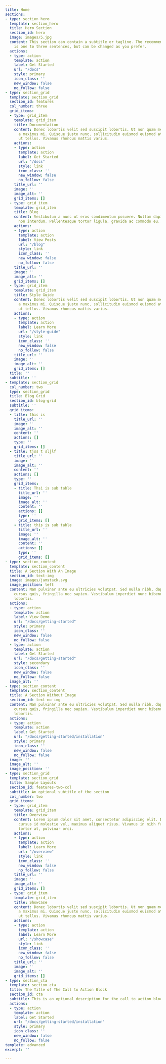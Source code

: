 ```yaml
---
title: Home
sections:
- type: section_hero
  template: section_hero
  title: Hero Section
  section_id: hero
  image: images/5.jpg
  content: This section can contain a subtitle or tagline. The recommended length
    is one to three sentences, but can be changed as you prefer.
  actions:
  - type: action
    template: action
    label: Get Started
    url: "/docs"
    style: primary
    icon_class: ''
    new_window: false
    no_follow: false
- type: section_grid
  template: section_grid
  section_id: features
  col_number: three
  grid_items:
  - type: grid_item
    template: grid_item
    title: Documentation
    content: Donec lobortis velit sed suscipit lobortis. Ut non quam metus. Nullam
      a maximus mi. Quisque justo nunc, sollicitudin euismod euismod at, tincidunt
      ut tellus. Vivamus rhoncus mattis varius.
    actions:
    - type: action
      template: action
      label: Get Started
      url: "/docs"
      style: link
      icon_class: ''
      new_window: false
      no_follow: false
    title_url: ''
    image: ''
    image_alt: ''
    grid_items: []
  - type: grid_item
    template: grid_item
    title: Blog
    content: Vestibulum a nunc ut eros condimentum posuere. Nullam dapibus quis nunc
      non interdum. Pellentesque tortor ligula, gravida ac commodo eu.
    actions:
    - type: action
      template: action
      label: View Posts
      url: "/blog"
      style: link
      icon_class: ''
      new_window: false
      no_follow: false
    title_url: ''
    image: ''
    image_alt: ''
    grid_items: []
  - type: grid_item
    template: grid_item
    title: Style Guide
    content: Donec lobortis velit sed suscipit lobortis. Ut non quam metus. Nullam
      a maximus mi. Quisque justo nunc, sollicitudin euismod euismod at, tincidunt
      ut tellus. Vivamus rhoncus mattis varius.
    actions:
    - type: action
      template: action
      label: Learn More
      url: "/style-guide"
      style: link
      icon_class: ''
      new_window: false
      no_follow: false
    title_url: ''
    image: ''
    image_alt: ''
    grid_items: []
  title: ''
  subtitle: ''
- template: section_grid
  col_number: two
  type: section_grid
  title: Blog Grid
  section_id: blog-grid
  subtitle: ''
  grid_items:
  - title: this is
    title_url: ''
    image: ''
    image_alt: ''
    content: ''
    actions: []
    type: ''
    grid_items: []
  - title: tjss t sljlf
    title_url: ''
    image: ''
    image_alt: ''
    content: ''
    actions: []
    type: ''
    grid_items:
    - title: Thsi is sub table
      title_url: ''
      image: ''
      image_alt: ''
      content: ''
      actions: []
      type: ''
      grid_items: []
    - title: this is sub table
      title_url: ''
      image: ''
      image_alt: ''
      content: ''
      actions: []
      type: ''
      grid_items: []
- type: section_content
  template: section_content
  title: A Section With An Image
  section_id: text-img
  image: images/jamstack.svg
  image_position: left
  content: Nam pulvinar ante eu ultricies volutpat. Sed nulla nibh, dapibus sit amet
    cursus quis, fringilla nec sapien. Vestibulum imperdiet nunc bibendum consectetur
    lobortis.
  actions:
  - type: action
    template: action
    label: View Demo
    url: "/docs/getting-started"
    style: primary
    icon_class: ''
    new_window: false
    no_follow: false
  - type: action
    template: action
    label: Get Started
    url: "/docs/getting-started"
    style: secondary
    icon_class: ''
    new_window: false
    no_follow: false
  image_alt: ''
- type: section_content
  template: section_content
  title: A Section Without Image
  section_id: text-no-img
  content: Nam pulvinar ante eu ultricies volutpat. Sed nulla nibh, dapibus sit amet
    cursus quis, fringilla nec sapien. Vestibulum imperdiet nunc bibendum consectetur
    lobortis.
  actions:
  - type: action
    template: action
    label: Get Started
    url: "/docs/getting-started/installation"
    style: primary
    icon_class: ''
    new_window: false
    no_follow: false
  image: ''
  image_alt: ''
  image_position: ''
- type: section_grid
  template: section_grid
  title: Sample Layouts
  section_id: features-two-col
  subtitle: An optional subtitle of the section
  col_number: two
  grid_items:
  - type: grid_item
    template: grid_item
    title: Overview
    content: Lorem ipsum dolor sit amet, consectetur adipiscing elit. Donec nisl ligula,
      cursus id molestie vel, maximus aliquet risus. Vivamus in nibh fringilla, fringilla
      tortor at, pulvinar orci.
    actions:
    - type: action
      template: action
      label: Learn More
      url: "/overview"
      style: link
      icon_class: ''
      new_window: false
      no_follow: false
    title_url: ''
    image: ''
    image_alt: ''
    grid_items: []
  - type: grid_item
    template: grid_item
    title: Showcase
    content: Donec lobortis velit sed suscipit lobortis. Ut non quam metus. Nullam
      a maximus mi. Quisque justo nunc, sollicitudin euismod euismod at, tincidunt
      ut tellus. Vivamus rhoncus mattis varius.
    actions:
    - type: action
      template: action
      label: Learn More
      url: "/showcase"
      style: link
      icon_class: ''
      new_window: false
      no_follow: false
    title_url: ''
    image: ''
    image_alt: ''
    grid_items: []
- type: section_cta
  template: section_cta
  title: The Title of The Call to Action Block
  section_id: cta
  subtitle: This is an optional description for the call to action block.
  actions:
  - type: action
    template: action
    label: Get Started
    url: "/docs/getting-started/installation"
    style: primary
    icon_class: ''
    new_window: false
    no_follow: false
template: advanced
excerpt: ''

---
```

